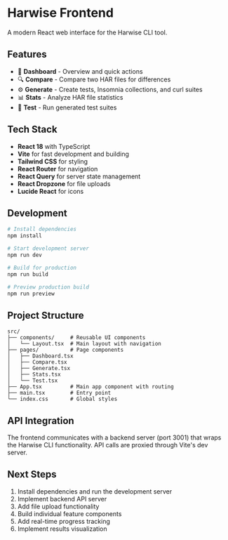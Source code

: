 # Harwise Frontend

A modern React web interface for the Harwise CLI tool.

## Features

- 🎯 **Dashboard** - Overview and quick actions
- 🔍 **Compare** - Compare two HAR files for differences
- ⚙️ **Generate** - Create tests, Insomnia collections, and curl suites
- 📊 **Stats** - Analyze HAR file statistics
- 🧪 **Test** - Run generated test suites

## Tech Stack

- **React 18** with TypeScript
- **Vite** for fast development and building
- **Tailwind CSS** for styling
- **React Router** for navigation
- **React Query** for server state management
- **React Dropzone** for file uploads
- **Lucide React** for icons

## Development

```bash
# Install dependencies
npm install

# Start development server
npm run dev

# Build for production
npm run build

# Preview production build
npm run preview
```

## Project Structure

```
src/
├── components/     # Reusable UI components
│   └── Layout.tsx  # Main layout with navigation
├── pages/          # Page components
│   ├── Dashboard.tsx
│   ├── Compare.tsx
│   ├── Generate.tsx
│   ├── Stats.tsx
│   └── Test.tsx
├── App.tsx         # Main app component with routing
├── main.tsx        # Entry point
└── index.css       # Global styles
```

## API Integration

The frontend communicates with a backend server (port 3001) that wraps the Harwise CLI functionality. API calls are proxied through Vite's dev server.

## Next Steps

1. Install dependencies and run the development server
2. Implement backend API server
3. Add file upload functionality
4. Build individual feature components
5. Add real-time progress tracking
6. Implement results visualization